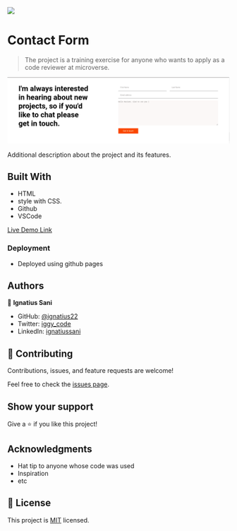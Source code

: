 ![](https://img.shields.io/badge/Microverse-blueviolet)

# Contact Form

> The project is a training exercise for anyone who wants to apply as a code reviewer at microverse.

![screenshot](./app_screenshot'.png)

Additional description about the project and its features.

## Built With

- HTML
- style with CSS.
- Github
- VSCode


[Live Demo Link](https://ignatius22.github.io/contact-form/)

### Deployment

- Deployed using github pages

## Authors

👤 **Ignatius Sani**

- GitHub: [@ignatius22](https://github.com/ignatius22)
- Twitter: [iggy_code](https://twitter.com/iggy_code)
- LinkedIn: [ignatiussani](https://linkedin.com/in/ignatiussani)

## 🤝 Contributing

Contributions, issues, and feature requests are welcome!

Feel free to check the [issues page](https://github.com/ignatius22/contact-form.git/issues/).

## Show your support

Give a ⭐️ if you like this project!

## Acknowledgments

- Hat tip to anyone whose code was used
- Inspiration
- etc

## 📝 License

This project is [MIT](./MIT.md) licensed.
